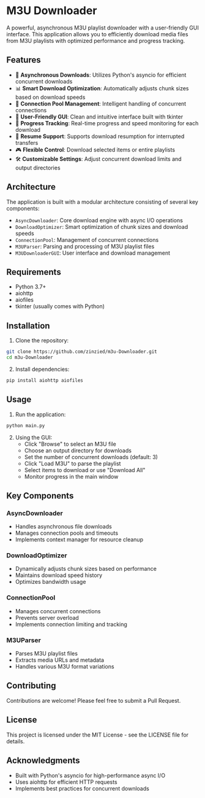 # M3U Downloader

A powerful, asynchronous M3U playlist downloader with a user-friendly GUI interface. This application allows you to efficiently download media files from M3U playlists with optimized performance and progress tracking.

## Features

- 🚀 **Asynchronous Downloads**: Utilizes Python's asyncio for efficient concurrent downloads
- 📊 **Smart Download Optimization**: Automatically adjusts chunk sizes based on download speeds
- 🎯 **Connection Pool Management**: Intelligent handling of concurrent connections
- 📱 **User-Friendly GUI**: Clean and intuitive interface built with tkinter
- 📝 **Progress Tracking**: Real-time progress and speed monitoring for each download
- 🔄 **Resume Support**: Supports download resumption for interrupted transfers
- 🎮 **Flexible Control**: Download selected items or entire playlists
- 🛠 **Customizable Settings**: Adjust concurrent download limits and output directories

## Architecture

The application is built with a modular architecture consisting of several key components:

- `AsyncDownloader`: Core download engine with async I/O operations
- `DownloadOptimizer`: Smart optimization of chunk sizes and download speeds
- `ConnectionPool`: Management of concurrent connections
- `M3UParser`: Parsing and processing of M3U playlist files
- `M3UDownloaderGUI`: User interface and download management

## Requirements

- Python 3.7+
- aiohttp
- aiofiles
- tkinter (usually comes with Python)

## Installation

1. Clone the repository:
```bash
git clone https://github.com/zinzied/m3u-Downloader.git
cd m3u-Downloader
```

2. Install dependencies:
```bash
pip install aiohttp aiofiles
```

## Usage

1. Run the application:
```bash
python main.py
```

2. Using the GUI:
   - Click "Browse" to select an M3U file
   - Choose an output directory for downloads
   - Set the number of concurrent downloads (default: 3)
   - Click "Load M3U" to parse the playlist
   - Select items to download or use "Download All"
   - Monitor progress in the main window

## Key Components

### AsyncDownloader
- Handles asynchronous file downloads
- Manages connection pools and timeouts
- Implements context manager for resource cleanup

### DownloadOptimizer
- Dynamically adjusts chunk sizes based on performance
- Maintains download speed history
- Optimizes bandwidth usage

### ConnectionPool
- Manages concurrent connections
- Prevents server overload
- Implements connection limiting and tracking

### M3UParser
- Parses M3U playlist files
- Extracts media URLs and metadata
- Handles various M3U format variations

## Contributing

Contributions are welcome! Please feel free to submit a Pull Request.

## License

This project is licensed under the MIT License - see the LICENSE file for details.

## Acknowledgments

- Built with Python's asyncio for high-performance async I/O
- Uses aiohttp for efficient HTTP requests
- Implements best practices for concurrent downloads

